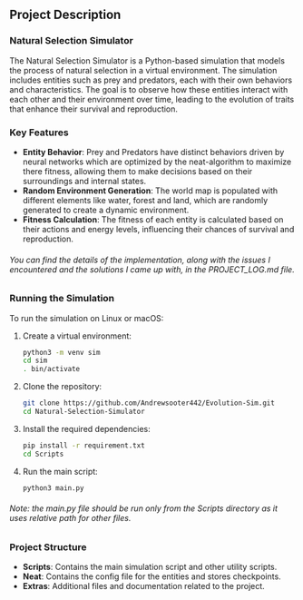 ## Project Description

### Natural Selection Simulator

The Natural Selection Simulator is a Python-based simulation that models the process of natural selection in a virtual environment. The simulation includes entities such as prey and predators, each with their own behaviors and characteristics. The goal is to observe how these entities interact with each other and their environment over time, leading to the evolution of traits that enhance their survival and reproduction.

### Key Features

- **Entity Behavior**: Prey and Predators have distinct behaviors driven by neural networks which are optimized by the neat-algorithm to maximize there fitness, allowing them to make decisions based on their surroundings and internal states.
- **Random Environment Generation**: The world map is populated with different elements like water, forest and land, which are randomly generated to create a dynamic environment.
- **Fitness Calculation**: The fitness of each entity is calculated based on their actions and energy levels, influencing their chances of survival and reproduction.

###### _You can find the details of the implementation, along with the issues I encountered and the solutions I came up with, in the PROJECT_LOG.md file._

<!-- - **Visualization**: The simulation includes a graphical interface using Pygame to visualize the world map and the entities within it. -->

### Running the Simulation

To run the simulation on Linux or macOS:

1. Create a virtual environment:
    ```sh
    python3 -m venv sim
    cd sim
    . bin/activate
    ```

2. Clone the repository:
    ```sh
    git clone https://github.com/Andrewsooter442/Evolution-Sim.git
    cd Natural-Selection-Simulator
    ```

3. Install the required dependencies:
    ```sh
    pip install -r requirement.txt
    cd Scripts
    ```

4. Run the main script:
    ```sh
    python3 main.py
    ```
###### _Note: the main.py file should be run only from the Scripts directory as it uses relative path for other files._

### Project Structure

- **Scripts**: Contains the main simulation script and other utility scripts.
- **Neat**: Contains the config file for the entities and stores checkpoints.
- **Extras**: Additional files and documentation related to the project. 

[//]: # (- **README.md**: Instructions and information about the project.)


<!-- This project aims to provide a comprehensive simulation of natural selection, offering insights into evolutionary processes through an interactive and visual approach. -->
